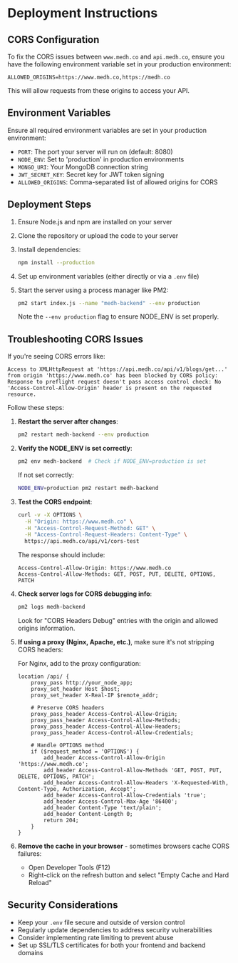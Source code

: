 # Deployment Instructions

## CORS Configuration

To fix the CORS issues between `www.medh.co` and `api.medh.co`, ensure you have the following environment variable set in your production environment:

```
ALLOWED_ORIGINS=https://www.medh.co,https://medh.co
```

This will allow requests from these origins to access your API.

## Environment Variables

Ensure all required environment variables are set in your production environment:

- `PORT`: The port your server will run on (default: 8080)
- `NODE_ENV`: Set to 'production' in production environments
- `MONGO_URI`: Your MongoDB connection string
- `JWT_SECRET_KEY`: Secret key for JWT token signing
- `ALLOWED_ORIGINS`: Comma-separated list of allowed origins for CORS

## Deployment Steps

1. Ensure Node.js and npm are installed on your server
2. Clone the repository or upload the code to your server
3. Install dependencies:
   ```bash
   npm install --production
   ```
4. Set up environment variables (either directly or via a `.env` file)
5. Start the server using a process manager like PM2:
   ```bash
   pm2 start index.js --name "medh-backend" --env production
   ```
   
   Note the `--env production` flag to ensure NODE_ENV is set properly.

## Troubleshooting CORS Issues

If you're seeing CORS errors like:
```
Access to XMLHttpRequest at 'https://api.medh.co/api/v1/blogs/get...' from origin 'https://www.medh.co' has been blocked by CORS policy: 
Response to preflight request doesn't pass access control check: No 'Access-Control-Allow-Origin' header is present on the requested resource.
```

Follow these steps:

1. **Restart the server after changes**:
   ```bash
   pm2 restart medh-backend --env production
   ```

2. **Verify the NODE_ENV is set correctly**:
   ```bash
   pm2 env medh-backend  # Check if NODE_ENV=production is set
   ```
   
   If not set correctly:
   ```bash
   NODE_ENV=production pm2 restart medh-backend
   ```

3. **Test the CORS endpoint**:
   ```bash
   curl -v -X OPTIONS \
     -H "Origin: https://www.medh.co" \
     -H "Access-Control-Request-Method: GET" \
     -H "Access-Control-Request-Headers: Content-Type" \
     https://api.medh.co/api/v1/cors-test
   ```

   The response should include:
   ```
   Access-Control-Allow-Origin: https://www.medh.co
   Access-Control-Allow-Methods: GET, POST, PUT, DELETE, OPTIONS, PATCH
   ```

4. **Check server logs for CORS debugging info**:
   ```bash
   pm2 logs medh-backend
   ```
   
   Look for "CORS Headers Debug" entries with the origin and allowed origins information.

5. **If using a proxy (Nginx, Apache, etc.)**, make sure it's not stripping CORS headers:
   
   For Nginx, add to the proxy configuration:
   ```
   location /api/ {
       proxy_pass http://your_node_app;
       proxy_set_header Host $host;
       proxy_set_header X-Real-IP $remote_addr;
       
       # Preserve CORS headers
       proxy_pass_header Access-Control-Allow-Origin;
       proxy_pass_header Access-Control-Allow-Methods;
       proxy_pass_header Access-Control-Allow-Headers;
       proxy_pass_header Access-Control-Allow-Credentials;
       
       # Handle OPTIONS method
       if ($request_method = 'OPTIONS') {
           add_header Access-Control-Allow-Origin 'https://www.medh.co';
           add_header Access-Control-Allow-Methods 'GET, POST, PUT, DELETE, OPTIONS, PATCH';
           add_header Access-Control-Allow-Headers 'X-Requested-With, Content-Type, Authorization, Accept';
           add_header Access-Control-Allow-Credentials 'true';
           add_header Access-Control-Max-Age '86400';
           add_header Content-Type 'text/plain';
           add_header Content-Length 0;
           return 204;
       }
   }
   ```

6. **Remove the cache in your browser** - sometimes browsers cache CORS failures:
   - Open Developer Tools (F12)
   - Right-click on the refresh button and select "Empty Cache and Hard Reload"

## Security Considerations

- Keep your `.env` file secure and outside of version control
- Regularly update dependencies to address security vulnerabilities
- Consider implementing rate limiting to prevent abuse
- Set up SSL/TLS certificates for both your frontend and backend domains 